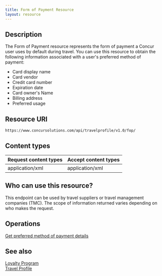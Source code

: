 ```yaml
---
title: Form of Payment Resource 
layout: resource
---
```



## Description
The Form of Payment resource represents the form of payment a Concur user uses by default during travel. You can use this resource to obtain the following information associated with a user's preferred method of payment:

* Card display name
* Card vendor
* Credit card number
* Expiration date
* Card owner's Name
* Billing address
* Preferred usage


## Resource URI
`https://www.concursolutions.com/api/travelprofile/v1.0/fop/`

## Content types

|       Request content types      |        Accept content types      |  
|:---------------------------------|:---------------------------------|
|         application/xml          |         application/xml          |


## Who can use this resource?
This endpoint can be used by travel suppliers or travel management companies (TMC). The scope of information returned varies depending on who makes the request.

## Operations
[Get preferred method of payment details][1]

## See also
[Loyalty Program][2]   
[Travel Profile][3]

[1]: https://developer.concur.com/travel-profile/form-payment-resource/form-payment-resource-get
[2]: https://developer.concur.com/travel-profile/loyalty-program-resource
[3]: https://developer.concur.com/travel-profile/profile-resource
